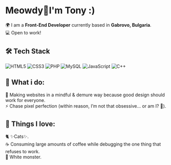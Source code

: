 # Meowdy👋I'm Tony :)

🌍 I am a **Front-End Developer** currently based in **Gabrovo, Bulgaria**.  
💻 Open to work!  

## 🛠️ Tech Stack  
![HTML5](https://img.shields.io/badge/HTML5-E34F26?style=for-the-badge&logo=html5&logoColor=white)
![CSS3](https://img.shields.io/badge/CSS3-1572B6?style=for-the-badge&logo=css3&logoColor=white)
![PHP](https://img.shields.io/badge/PHP-777BB4?style=for-the-badge&logo=php&logoColor=white)
![MySQL](https://img.shields.io/badge/MySQL-4479A1?style=for-the-badge&logo=mysql&logoColor=white)
![JavaScript](https://img.shields.io/badge/JavaScript-F7DF1E?style=for-the-badge&logo=javascript&logoColor=black)
![C++](https://img.shields.io/badge/C++-00599C?style=for-the-badge&logo=c%2B%2B&logoColor=white)

## 🚀 What i do: 
🎯 Making websites in a mindful & demure way because good design should work for everyone.  
⚡ Chase pixel perfection (within reason, I’m not that obsessive… or am I? 🤔).

## 💓 Things I love:  
🐈 ✨Cats✨.  
☕ Consuming large amounts of coffee while debugging the one thing that refuses to work.    
🔋 White monster.
